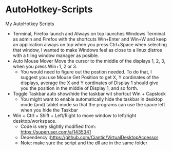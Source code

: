 # AutoHotkey-Scripts
My AutoHotkey Scripts

* Terminal, Firefox launch and Always on top launches Windows Terminal as admin and Firefox with the shortcuts Win+Enter and Win+W and keep an application always on top when you press Ctrl+Space when selecting that window, I wanted to make Windows feel as close to a linux distros with a tiling window manager as posible.
* Auto Mouse Mover Move the cursor to the middle of the displays 1, 2, 3, when you press Win+1, 2 or 3.
  * You would need to figure out the postion needed. To do that, I suggest you use Mouse Get Position to get X, Y cordinates of the displays, average the X and Y cordinates of Display 1 should give you the position in the middle of Display 1, and so forth.
* Toggle Taskbar auto show/hide the taskbar wit shortcut Win + Capslock
  *  You might want to enable automatically hide the taskbar in desktop mode (and) tablet mode so that the programs can use the space left when you hide the Taskbar
* Win + Ctrl + Shift + Left/Right to move window to left/right desktop/workspace. 
  *  Code is very slightly modified from: https://superuser.com/a/1435341
  *  Dependency :https://github.com/Ciantic/VirtualDesktopAccessor
  *  Note: make sure the script and the dll are in the same folder
